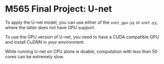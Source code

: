 # M565 Final Project: U-net

To apply the U-net model, you can use either of the `unet_gpu.py` or `unet.py`, where the latter does not have GPU support.

To use the GPU version of U-net, you need to have a CUDA compatible GPU and install CuDNN in your environment.

While running U-net on CPU alone is doable, computation with less than 50 cores can be extremely slow.

